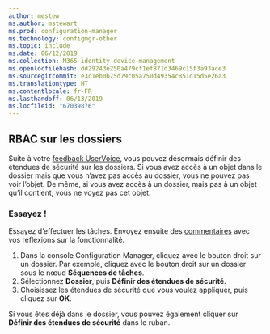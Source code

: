 ```yaml
---
author: mestew
ms.author: mstewart
ms.prod: configuration-manager
ms.technology: configmgr-other
ms.topic: include
ms.date: 06/12/2019
ms.collection: M365-identity-device-management
ms.openlocfilehash: dd29243e250a479cf1ef871d3469c15f3a93ace3
ms.sourcegitcommit: e3c1eb0b75d79c05a750d49354c851d15d5e26a3
ms.translationtype: HT
ms.contentlocale: fr-FR
ms.lasthandoff: 06/13/2019
ms.locfileid: "67039876"
---
```

## <a name="rbac-on-folders"></a>RBAC sur les dossiers

Suite à votre [feedback UserVoice](https://configurationmanager.uservoice.com/forums/300492-ideas/suggestions/8390346-rba-on-the-folder-level), vous pouvez désormais définir des étendues de sécurité sur les dossiers. Si vous avez accès à un objet dans le dossier mais que vous n’avez pas accès au dossier, vous ne pouvez pas voir l’objet. De même, si vous avez accès à un dossier, mais pas à un objet qu’il contient, vous ne voyez pas cet objet. 

### <a name="try-it-out"></a>Essayez !

Essayez d’effectuer les tâches. Envoyez ensuite des [commentaires](/sccm/core/understand/find-help#product-feedback) avec vos réflexions sur la fonctionnalité.

1. Dans la console Configuration Manager, cliquez avec le bouton droit sur un dossier. Par exemple, cliquez avec le bouton droit sur un dossier sous le nœud **Séquences de tâches**.
1. Sélectionnez **Dossier**, puis **Définir des étendues de sécurité**.
1. Choisissez les étendues de sécurité que vous voulez appliquer, puis cliquez sur **OK**.

Si vous êtes déjà dans le dossier, vous pouvez également cliquer sur **Définir des étendues de sécurité** dans le ruban.
